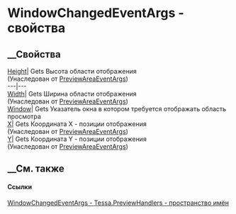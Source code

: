 # WindowChangedEventArgs - свойства
##  __Свойства
[Height](P_Tessa_PreviewHandlers_PreviewAreaEventArgs_Height.htm)|  Gets
Высота области отображения  
(Унаследован от
[PreviewAreaEventArgs](T_Tessa_PreviewHandlers_PreviewAreaEventArgs.htm))  
---|---  
[Width](P_Tessa_PreviewHandlers_PreviewAreaEventArgs_Width.htm)|  Gets Ширина
области отображения  
(Унаследован от
[PreviewAreaEventArgs](T_Tessa_PreviewHandlers_PreviewAreaEventArgs.htm))  
[Window](P_Tessa_PreviewHandlers_WindowChangedEventArgs_Window.htm)|  Gets
Указатель окна в котором требуется отображать область просмотра  
[X](P_Tessa_PreviewHandlers_PreviewAreaEventArgs_X.htm)|  Gets Координата X -
позиции отображения  
(Унаследован от
[PreviewAreaEventArgs](T_Tessa_PreviewHandlers_PreviewAreaEventArgs.htm))  
[Y](P_Tessa_PreviewHandlers_PreviewAreaEventArgs_Y.htm)|  Gets Координата Y -
позиции отображения  
(Унаследован от
[PreviewAreaEventArgs](T_Tessa_PreviewHandlers_PreviewAreaEventArgs.htm))  
##  __См. также
#### Ссылки
[WindowChangedEventArgs -
](T_Tessa_PreviewHandlers_WindowChangedEventArgs.htm)
[Tessa.PreviewHandlers - пространство имён](N_Tessa_PreviewHandlers.htm)
